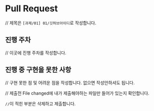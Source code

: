 # Pull Request
// 제목은 `[과제/01] 01/깃허브아이디`로 작성합니다.

## 진행 주차

// 이곳에 진행 주차를 작성합니다.

## 진행 중 구현을 못한 사항

// 구현 못한 점 및 어려운 점을 작성합니다. 없으면 작성안하셔도 됩니다.

// 제출전 File changed에 내가 제출해야하는 파일만 들어가 있는지 확인합니다.


`//`이 적힌 부분은 삭제하고 제출합니다.
